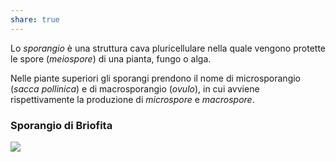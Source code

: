 ```yaml
---
share: true
---
```

Lo *sporangio* è una struttura cava pluricellulare nella quale vengono protette le spore (*meiospore*) di una pianta, fungo o alga.

Nelle piante superiori gli sporangi prendono il nome di microsporangio (*sacca pollinica*) e di macrosporangio (*ovulo*), in cui avviene rispettivamente la produzione di *microspore* e *macrospore*.

### Sporangio di Briofita
![](71f8e96b11c81c1251d46feb319ac481_MD5%201.png)